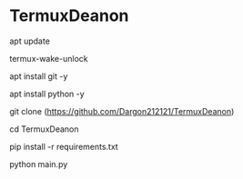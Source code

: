 # TermuxDeanon

apt update

termux-wake-unlock

apt install git -y

apt install python -y

git clone (https://github.com/Dargon212121/TermuxDeanon) 

cd TermuxDeanon

pip install -r requirements.txt

python main.py

